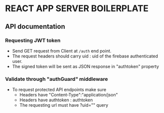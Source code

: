 # REACT APP SERVER BOILERPLATE  

## API documentation  

### Requesting JWT token
- Send GET request from Client at `/auth` end point.  
- The request headers should carry uid : uid of the firebase authenticated user.  
- The signed token will be sent as JSON response in "authtoken" property  

### Validate through "authGuard" middleware   
- To request protected API endpoints make sure  
    - Headers have "Content-Type":"application/json"  
    - Headers have authtoken : authtoken  
    - The requesting url must have ?uid="<uid>" query  
